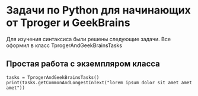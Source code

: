 # Задачи по Python для начинающих от Tproger и GeekBrains

Для изучения синтаксиса были решены следующие задачи.
Все оформил в класс TprogerAndGeekBrainsTasks



## Простая работа с экземпляром класса
```
tasks = TprogerAndGeekBrainsTasks()
print(tasks.getCommonAndLongestInText("lorem ipsum dolor sit amet amet amet"))
```
